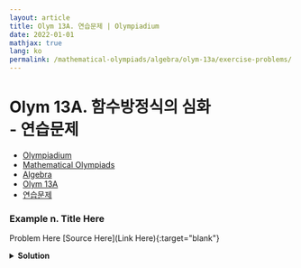 ```yaml
---
layout: article
title: Olym 13A. 연습문제 | Olympiadium
date: 2022-01-01
mathjax: true
lang: ko
permalink: /mathematical-olympiads/algebra/olym-13a/exercise-problems/
---
```

# Olym 13A. 함수방정식의 심화 <br> <ssup> - 연습문제</ssup>

<ul class="breadcrumb">
	<li><a href="{{ site.homeurl }}">Olympiadium</a></li> 
	<li><a href="{{ site.homeurl }}mathematical-olympiads/">Mathematical Olympiads</a></li> 
	<li><a href="{{ site.homeurl }}mathematical-olympiads/algebra/">Algebra</a></li> 
	<li><a href="{{ site.homeurl }}mathematical-olympiads/algebra/olym-13a/">Olym 13A</a></li> 
	<li><a href="{{ site.homeurl }}mathematical-olympiads/algebra/olym-13a/exercise-problems/">연습문제</a></li>
</ul>

### Example n. Title Here
<skyblueboard> Problem Here </skyblueboard>
[Source Here](Link Here){:target="blank"}
<pinkborder><details>
<summary><b>Solution</b></summary>
Solution Here. 
</details></pinkborder>

